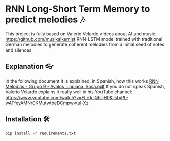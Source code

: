 # RNN Long-Short Term Memory to predict melodies 🎶
This project is fully based on Valerio Velardo videos about AI and music: https://github.com/musikalkemist
RNN-LSTM model trained with traditional German melodies to generate coherent melodies from a initial seed of notes and silences.

## Explanation 👓
In the following document it is explained, in Spanish, how this works
[RNN Melodías - Grupo 9 - Ávalos, Lapiana, Sosa.pdf](https://github.com/user-attachments/files/16150947/RNN.Melodias.-.Grupo.9.-.Avalos.Lapiana.Sosa.pdf)
If you do not speak Spanish, Valerio Velardo explains it really well in his YouTube channel: https://www.youtube.com/watch?v=FLr0r-QhqH0&list=PL-wATfeyAMNr0KMutwtbeDCmpwvtul-Xz

 ## Installation 🛠
```python
pip install -r requirements.txt
```
